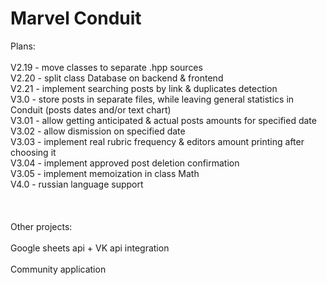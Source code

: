 # Marvel Conduit

Plans:\
\
V2.19 - move classes to separate .hpp sources\
V2.20 - split class Database on backend & frontend\
V2.21 - implement searching posts by link & duplicates detection\
V3.0 - store posts in separate files, while leaving general statistics in Conduit (posts dates and/or text chart)\
V3.01 - allow getting anticipated & actual posts amounts for specified date\
V3.02 - allow dismission on specified date\
V3.03 - implement real rubric frequency & editors amount printing after choosing it\
V3.04 - implement approved post deletion confirmation\
V3.05 - implement memoization in class Math\
V4.0 - russian language support\
\
\
\
Other projects:\
\
Google sheets api + VK api integration\
\
Community application
